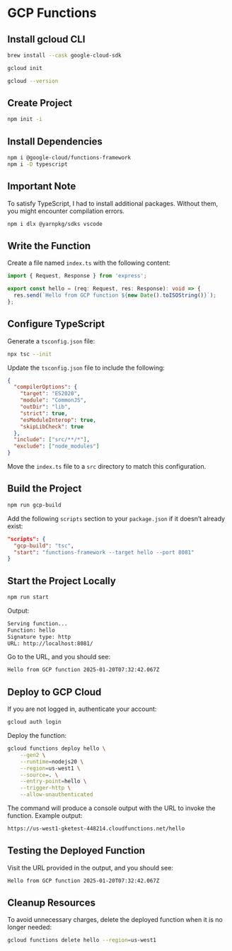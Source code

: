 # GCP Functions

## Install gcloud CLI

```bash
brew install --cask google-cloud-sdk
```

```bash
gcloud init
```

```bash
gcloud --version
```

## Create Project

```bash
npm init -i
```

## Install Dependencies

```bash
npm i @google-cloud/functions-framework
npm i -D typescript
```

## Important Note

To satisfy TypeScript, I had to install additional packages. Without them, you might encounter compilation errors.

```bash
npm i dlx @yarnpkg/sdks vscode
```

## Write the Function

Create a file named `index.ts` with the following content:

```typescript
import { Request, Response } from 'express';

export const hello = (req: Request, res: Response): void => {
  res.send(`Hello from GCP function ${new Date().toISOString()}`);
};
```

## Configure TypeScript

Generate a `tsconfig.json` file:

```bash
npx tsc --init
```

Update the `tsconfig.json` file to include the following:

```json
{
  "compilerOptions": {
    "target": "ES2020",
    "module": "CommonJS",
    "outDir": "lib",
    "strict": true,
    "esModuleInterop": true,
    "skipLibCheck": true
  },
  "include": ["src/**/*"],
  "exclude": ["node_modules"]
}
```

Move the `index.ts` file to a `src` directory to match this configuration.

## Build the Project

```bash
npm run gcp-build
```

Add the following `scripts` section to your `package.json` if it doesn’t already exist:

```json
"scripts": {
  "gcp-build": "tsc",
  "start": "functions-framework --target hello --port 8081"
}
```

## Start the Project Locally

```bash
npm run start
```

Output:

```bash
Serving function...
Function: hello
Signature type: http
URL: http://localhost:8081/
```

Go to the URL, and you should see:

```bash
Hello from GCP function 2025-01-20T07:32:42.067Z
```

## Deploy to GCP Cloud

If you are not logged in, authenticate your account:

```bash
gcloud auth login
```

Deploy the function:

```bash
gcloud functions deploy hello \
    --gen2 \
    --runtime=nodejs20 \
    --region=us-west1 \
    --source=. \
    --entry-point=hello \
    --trigger-http \
    --allow-unauthenticated
```

The command will produce a console output with the URL to invoke the function. Example output:

```bash
https://us-west1-gketest-448214.cloudfunctions.net/hello
```

## Testing the Deployed Function

Visit the URL provided in the output, and you should see:

```bash
Hello from GCP function 2025-01-20T07:32:42.067Z
```

## Cleanup Resources

To avoid unnecessary charges, delete the deployed function when it is no longer needed:

```bash
gcloud functions delete hello --region=us-west1
```

